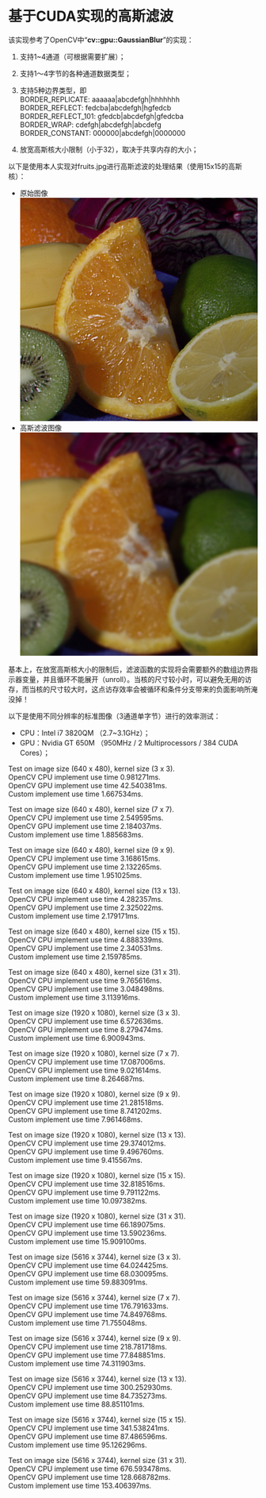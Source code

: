 基于CUDA实现的高斯滤波
====================

该实现参考了OpenCV中“**cv::gpu::GaussianBlur**”的实现：

1. 支持1~4通道（可根据需要扩展）；

2. 支持1～4字节的各种通道数据类型；

3. 支持5种边界类型，即  
   BORDER\_REPLICATE:      aaaaaa|abcdefgh|hhhhhhh  
   BORDER\_REFLECT:        fedcba|abcdefgh|hgfedcb  
   BORDER\_REFLECT\_101:   gfedcb|abcdefgh|gfedcba  
   BORDER\_WRAP:           cdefgh|abcdefgh|abcdefg  
   BORDER_CONSTANT:        000000|abcdefgh|0000000

4. 放宽高斯核大小限制（小于32），取决于共享内存的大小；

以下是使用本人实现对fruits.jpg进行高斯滤波的处理结果（使用15x15的高斯核）：

- 原始图像  
![原始图像](./pic/fruits.jpg)
- 高斯滤波图像  
![高斯滤波图像](./pic/fruits_blured.jpg)

基本上，在放宽高斯核大小的限制后，滤波函数的实现将会需要额外的数组边界指示器变量，并且循环不能展开（unroll）。当核的尺寸较小时，可以避免无用的访存，而当核的尺寸较大时，这点访存效率会被循环和条件分支带来的负面影响所淹没掉！

以下是使用不同分辨率的标准图像（3通道单字节）进行的效率测试：  

- CPU：Intel i7 3820QM （2.7~3.1GHz）；
- GPU：Nvidia GT 650M （950MHz / 2 Multiprocessors / 384 CUDA Cores）；

Test on image size (640 x 480), kernel size (3 x 3).  
OpenCV CPU implement use time 0.981271ms.  
OpenCV GPU implement use time 42.540381ms.  
Custom implement use time 1.667534ms.  

Test on image size (640 x 480), kernel size (7 x 7).  
OpenCV CPU implement use time 2.549595ms.  
OpenCV GPU implement use time 2.184037ms.  
Custom implement use time 1.885683ms.  

Test on image size (640 x 480), kernel size (9 x 9).  
OpenCV CPU implement use time 3.168615ms.  
OpenCV GPU implement use time 2.132265ms.  
Custom implement use time 1.951025ms.  

Test on image size (640 x 480), kernel size (13 x 13).  
OpenCV CPU implement use time 4.282357ms.  
OpenCV GPU implement use time 2.325022ms.  
Custom implement use time 2.179171ms.  

Test on image size (640 x 480), kernel size (15 x 15).  
OpenCV CPU implement use time 4.888339ms.  
OpenCV GPU implement use time 2.340531ms.  
Custom implement use time 2.159785ms.  

Test on image size (640 x 480), kernel size (31 x 31).  
OpenCV CPU implement use time 9.765616ms.  
OpenCV GPU implement use time 3.048498ms.  
Custom implement use time 3.113916ms.  

Test on image size (1920 x 1080), kernel size (3 x 3).  
OpenCV CPU implement use time 6.572636ms.  
OpenCV GPU implement use time 8.279474ms.  
Custom implement use time 6.900943ms.  

Test on image size (1920 x 1080), kernel size (7 x 7).  
OpenCV CPU implement use time 17.087006ms.  
OpenCV GPU implement use time 9.021614ms.  
Custom implement use time 8.264687ms.  

Test on image size (1920 x 1080), kernel size (9 x 9).  
OpenCV CPU implement use time 21.281518ms.  
OpenCV GPU implement use time 8.741202ms.  
Custom implement use time 7.961468ms.  

Test on image size (1920 x 1080), kernel size (13 x 13).  
OpenCV CPU implement use time 29.374012ms.  
OpenCV GPU implement use time 9.496760ms.  
Custom implement use time 9.415567ms.  

Test on image size (1920 x 1080), kernel size (15 x 15).  
OpenCV CPU implement use time 32.818516ms.  
OpenCV GPU implement use time 9.791122ms.  
Custom implement use time 10.097382ms.  

Test on image size (1920 x 1080), kernel size (31 x 31).  
OpenCV CPU implement use time 66.189075ms.  
OpenCV GPU implement use time 13.590236ms.  
Custom implement use time 15.909100ms.  

Test on image size (5616 x 3744), kernel size (3 x 3).  
OpenCV CPU implement use time 64.024425ms.  
OpenCV GPU implement use time 68.030095ms.  
Custom implement use time 59.883091ms.  

Test on image size (5616 x 3744), kernel size (7 x 7).  
OpenCV CPU implement use time 176.791633ms.  
OpenCV GPU implement use time 74.849768ms.  
Custom implement use time 71.755048ms.  

Test on image size (5616 x 3744), kernel size (9 x 9).  
OpenCV CPU implement use time 218.781718ms.  
OpenCV GPU implement use time 77.848851ms.  
Custom implement use time 74.311903ms.  

Test on image size (5616 x 3744), kernel size (13 x 13).  
OpenCV CPU implement use time 300.252930ms.  
OpenCV GPU implement use time 84.735273ms.  
Custom implement use time 88.851101ms.  

Test on image size (5616 x 3744), kernel size (15 x 15).  
OpenCV CPU implement use time 341.538241ms.  
OpenCV GPU implement use time 87.486596ms.  
Custom implement use time 95.126296ms.  

Test on image size (5616 x 3744), kernel size (31 x 31).  
OpenCV CPU implement use time 676.593478ms.  
OpenCV GPU implement use time 128.668782ms.  
Custom implement use time 153.406397ms.

